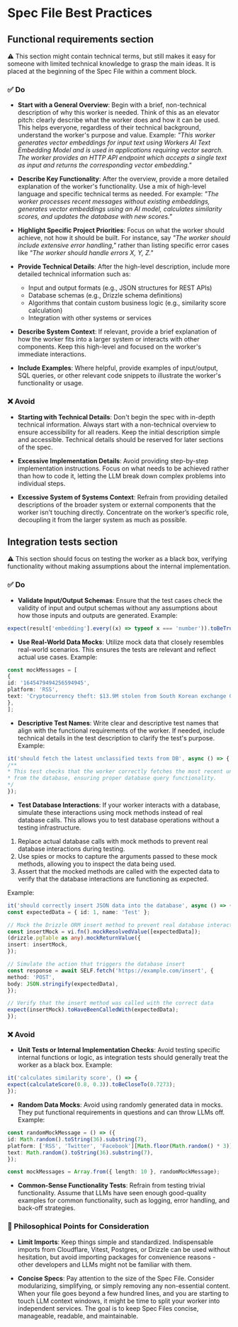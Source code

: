 # Spec File Best Practices

## Functional requirements section

⚠️ This section might contain technical terms, but still makes it easy for someone with limited technical knowledge to grasp the main ideas. It is placed at the beginning of the Spec File within a comment block.

### ✅️ Do

- **Start with a General Overview**: Begin with a brief, non-technical description of why this worker is needed. Think of this as an elevator pitch: clearly describe what the worker does and how it can be used. This helps everyone, regardless of their technical background, understand the worker's purpose and value. Example: _"This worker generates vector embeddings for input text using Workers AI Text Embedding Model and is used in applications requiring vector search. The worker provides an HTTP API endpoint which accepts a single text as input and returns the corresponding vector embedding."_

- **Describe Key Functionality**: After the overview, provide a more detailed explanation of the worker's functionality. Use a mix of high-level language and specific technical terms as needed. For example: _"The worker processes recent messages without existing embeddings, generates vector embeddings using an AI model, calculates similarity scores, and updates the database with new scores."_

- **Highlight Specific Project Priorities**: Focus on what the worker should achieve, not how it should be built. For instance, say _"The worker should include extensive error handling,"_ rather than listing specific error cases like _"The worker should handle errors X, Y, Z."_

- **Provide Technical Details**: After the high-level description, include more detailed technical information such as:
  - Input and output formats (e.g., JSON structures for REST APIs)
  - Database schemas (e.g., Drizzle schema definitions)
  - Algorithms that contain custom business logic (e.g., similarity score calculation)
  - Integration with other systems or services

- **Describe System Context**: If relevant, provide a brief explanation of how the worker fits into a larger system or interacts with other components. Keep this high-level and focused on the worker's immediate interactions.

- **Include Examples**: Where helpful, provide examples of input/output, SQL queries, or other relevant code snippets to illustrate the worker's functionality or usage.

### ❌ Avoid

- **Starting with Technical Details**: Don't begin the spec with in-depth technical information. Always start with a non-technical overview to ensure accessibility for all readers. Keep the initial description simple and accessible. Technical details should be reserved for later sections of the spec.

- **Excessive Implementation Details**: Avoid providing step-by-step implementation instructions. Focus on what needs to be achieved rather than how to code it, letting the LLM break down complex problems into individual steps.

- **Excessive System of Systems Context**: Refrain from providing detailed descriptions of the broader system or external components that the worker isn't touching directly. Concentrate on the worker’s specific role, decoupling it from the larger system as much as possible.

## Integration tests section

⚠️ This section should focus on testing the worker as a black box, verifying functionality without making assumptions about the internal implementation.

### ✅️ Do

- **Validate Input/Output Schemas**: Ensure that the test cases check the validity of input and output schemas without any assumptions about how those inputs and outputs are generated. Example:

```ts
expect(result['embedding'].every((x) => typeof x === 'number')).toBeTruthy();
```

- **Use Real-World Data Mocks**: Utilize mock data that closely resembles real-world scenarios. This ensures the tests are relevant and reflect actual use cases. Example:

```ts
const mockMessages = [
{
id: '1645479494256594945',
platform: 'RSS',
text: 'Cryptocurrency theft: $13.9M stolen from South Korean exchange GDAC',
},
];
```

- **Descriptive Test Names**: Write clear and descriptive test names that align with the functional requirements of the worker. If needed, include technical details in the test description to clarify the test's purpose. Example:

```ts
it('should fetch the latest unclassified texts from DB', async () => {
/**
* This test checks that the worker correctly fetches the most recent unclassified texts
* from the database, ensuring proper database query functionality.
*/
});
```

- **Test Database Interactions**: If your worker interacts with a database, simulate these interactions using mock methods instead of real database calls. This allows you to test database operations without a testing infrastructure.

1. Replace actual database calls with mock methods to prevent real database interactions during testing.
2. Use spies or mocks to capture the arguments passed to these mock methods, allowing you to inspect the data being used.
3. Assert that the mocked methods are called with the expected data to verify that the database interactions are functioning as expected.

Example:

```ts
it('should correctly insert JSON data into the database', async () => {
const expectedData = { id: 1, name: 'Test' };

// Mock the Drizzle ORM insert method to prevent real database interaction
const insertMock = vi.fn().mockResolvedValue([expectedData]);
(drizzle.pgTable as any).mockReturnValue({
insert: insertMock,
});

// Simulate the action that triggers the database insert
const response = await SELF.fetch('https://example.com/insert', {
method: 'POST',
body: JSON.stringify(expectedData),
});

// Verify that the insert method was called with the correct data
expect(insertMock).toHaveBeenCalledWith(expectedData);
});
```

### ❌ Avoid

- **Unit Tests or Internal Implementation Checks**: Avoid testing specific internal functions or logic, as integration tests should generally treat the worker as a black box. Example:

```ts
it('calculates similarity score', () => {
expect(calculateScore(0.8, 0.3)).toBeCloseTo(0.7273);
});
```

- **Random Data Mocks**: Avoid using randomly generated data in mocks. They put functional requirements in questions and can throw LLMs off. Example:

```ts
const randomMockMessage = () => ({
id: Math.random().toString(36).substring(7),
platform: ['RSS', 'Twitter', 'Facebook'][Math.floor(Math.random() * 3)],
text: Math.random().toString(36).substring(7),
});

const mockMessages = Array.from({ length: 10 }, randomMockMessage);
```

- **Common-Sense Functionality Tests**: Refrain from testing trivial functionality. Assume that LLMs have seen enough good-quality examples for common functionality, such as logging, error handling, and back-off strategies.

### 🤔 Philosophical Points for Consideration

- **Limit Imports**: Keep things simple and standardized. Indispensable imports from Cloudflare, Vitest, Postgres, or Drizzle can be used without hesitation, but avoid importing packages for convenience reasons - other developers and LLMs might not be familiar with them.

- **Concise Specs**: Pay attention to the size of the Spec File. Consider modularizing, simplifying, or simply removing any non-essential content. When your file goes beyond a few hundred lines, and you are starting to touch LLM context windows, it might be time to split your worker into independent services. The goal is to keep Spec Files concise, manageable, readable, and maintainable.
